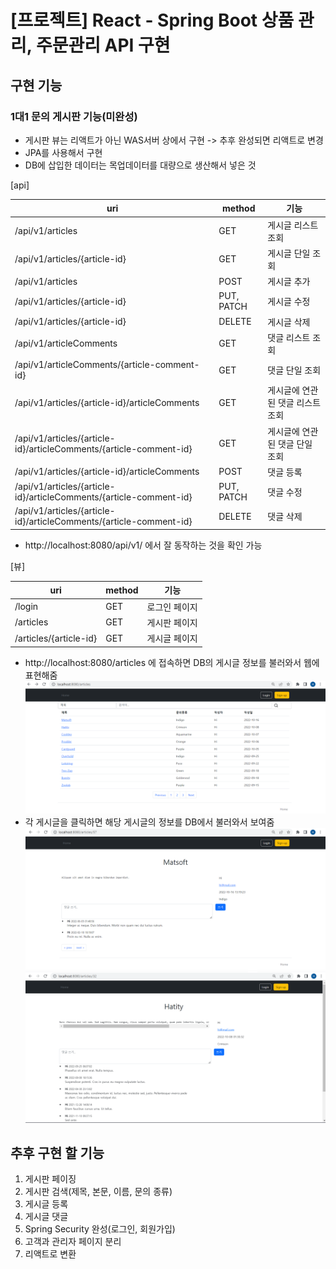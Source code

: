 # [프로젝트] React - Spring Boot 상품 관리, 주문관리 API 구현
## 구현 기능
### 1대1 문의 게시판 기능(미완성)
- 게시판 뷰는 리액트가 아닌 WAS서버 상에서 구현 -> 추후 완성되면 리액트로 변경
- JPA를 사용해서 구현
- DB에 삽입한 데이터는 목업데이터를 대량으로 생산해서 넣은 것

[api]

| uri | method | 기능 |
| --- | --- | --- |
| /api/v1/articles | GET | 게시글 리스트 조회 |
| /api/v1/articles/{article-id} | GET | 게시글 단일 조회 |
| /api/v1/articles | POST | 게시글 추가 |
| /api/v1/articles/{article-id} | PUT, PATCH | 게시글 수정 |
| /api/v1/articles/{article-id} | DELETE | 게시글 삭제 |
| /api/v1/articleComments | GET | 댓글 리스트 조회 |
| /api/v1/articleComments/{article-comment-id} | GET | 댓글 단일 조회 |
| /api/v1/articles/{article-id}/articleComments | GET | 게시글에 연관된 댓글 리스트 조회 |
| /api/v1/articles/{article-id}/articleComments/{article-comment-id} | GET | 게시글에 연관된 댓글 단일 조회 |
| /api/v1/articles/{article-id}/articleComments | POST | 댓글 등록 |
| /api/v1/articles/{article-id}/articleComments/{article-comment-id} | PUT, PATCH | 댓글 수정 |
| /api/v1/articles/{article-id}/articleComments/{article-comment-id} | DELETE | 댓글 삭제 |

- http://localhost:8080/api/v1/ 에서 잘 동작하는 것을 확인 가능

[뷰]

| uri | method | 기능 |
| --- | --- | --- |
| /login | GET | 로그인 페이지 |
| /articles | GET | 게시판 페이지 |
| /articles/{article-id} | GET | 게시글 페이지 |

- http://localhost:8080/articles 에 접속하면 DB의 게시글 정보를 불러와서 웹에 표현해줌
  ![img.png](img.png)
- 각 게시글을 클릭하면 해당 게시글의 정보를 DB에서 불러와서 보여줌
  ![img_1.png](img_1.png)
  ![img_2.png](img_2.png)

## 추후 구현 할 기능
1. 게시판 페이징
2. 게시판 검색(제목, 본문, 이름, 문의 종류)
3. 게시글 등록
4. 게시글 댓글
5. Spring Security 완성(로그인, 회원가입)
6. 고객과 관리자 페이지 분리
7. 리액트로 변환
